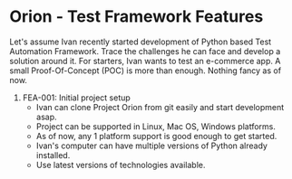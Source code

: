 # Orion - Test Framework Features

Let's assume Ivan recently started development of Python based Test Automation Framework. 
Trace the challenges he can face and develop a solution around it. For starters, Ivan wants to test an e-commerce app.
A small Proof-Of-Concept (POC) is more than enough. Nothing fancy as of now.

1. FEA-001: Initial project setup
   + Ivan can clone Project Orion from git easily and start development asap.
   + Project can be supported in Linux, Mac OS, Windows platforms.
   + As of now, any 1 platform support is good enough to get started.
   + Ivan's computer can have multiple versions of Python already installed.
   + Use latest versions of technologies available.


